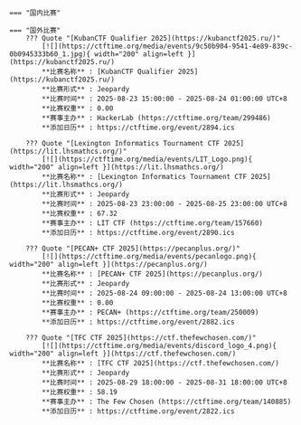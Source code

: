     === "国内比赛"
    
    === "国外比赛"
        ??? Quote "[KubanCTF Qualifier 2025](https://kubanctf2025.ru/)"  
            [![](https://ctftime.org/media/events/9c50b904-9541-4e89-839c-0b0945333b60_1.jpg){ width="200" align=left }](https://kubanctf2025.ru/)  
            **比赛名称** : [KubanCTF Qualifier 2025](https://kubanctf2025.ru/)  
            **比赛形式** : Jeopardy  
            **比赛时间** : 2025-08-23 15:00:00 - 2025-08-24 01:00:00 UTC+8  
            **比赛权重** : 0.00  
            **赛事主办** : HackerLab (https://ctftime.org/team/299486)  
            **添加日历** : https://ctftime.org/event/2894.ics  
            
        ??? Quote "[Lexington Informatics Tournament CTF 2025](https://lit.lhsmathcs.org/)"  
            [![](https://ctftime.org/media/events/LIT_Logo.png){ width="200" align=left }](https://lit.lhsmathcs.org/)  
            **比赛名称** : [Lexington Informatics Tournament CTF 2025](https://lit.lhsmathcs.org/)  
            **比赛形式** : Jeopardy  
            **比赛时间** : 2025-08-23 23:00:00 - 2025-08-25 23:00:00 UTC+8  
            **比赛权重** : 67.32  
            **赛事主办** : LIT CTF (https://ctftime.org/team/157660)  
            **添加日历** : https://ctftime.org/event/2890.ics  
            
        ??? Quote "[PECAN+ CTF 2025](https://pecanplus.org/)"  
            [![](https://ctftime.org/media/events/pecanlogo.png){ width="200" align=left }](https://pecanplus.org/)  
            **比赛名称** : [PECAN+ CTF 2025](https://pecanplus.org/)  
            **比赛形式** : Jeopardy  
            **比赛时间** : 2025-08-24 09:00:00 - 2025-08-24 13:00:00 UTC+8  
            **比赛权重** : 0.00  
            **赛事主办** : PECAN+ (https://ctftime.org/team/250009)  
            **添加日历** : https://ctftime.org/event/2882.ics  
            
        ??? Quote "[TFC CTF 2025](https://ctf.thefewchosen.com/)"  
            [![](https://ctftime.org/media/events/discord_logo_4.png){ width="200" align=left }](https://ctf.thefewchosen.com/)  
            **比赛名称** : [TFC CTF 2025](https://ctf.thefewchosen.com/)  
            **比赛形式** : Jeopardy  
            **比赛时间** : 2025-08-29 18:00:00 - 2025-08-31 18:00:00 UTC+8  
            **比赛权重** : 58.19  
            **赛事主办** : The Few Chosen (https://ctftime.org/team/140885)  
            **添加日历** : https://ctftime.org/event/2822.ics  
            